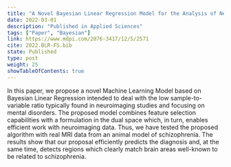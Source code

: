 ```yaml
---
title: "A Novel Bayesian Linear Regression Model for the Analysis of Neuroimaging Data"
date: 2022-03-01
description: "Published in Applied Sciences"
tags: ["Paper", "Bayesian"]
link: https://www.mdpi.com/2076-3417/12/5/2571
cite: 2022.BLR-FS.bib
state: Published
type: post
weight: 25
showTableOfContents: true
---
```


In this paper, we propose a novel Machine Learning Model based on Bayesian Linear Regression intended to deal with the low sample-to-variable ratio typically found in neuroimaging studies and focusing on mental disorders. The proposed model combines feature selection capabilities with a formulation in the dual space which, in turn, enables efficient work with neuroimaging data. Thus, we have tested the proposed algorithm with real MRI data from an animal model of schizophrenia. The results show that our proposal efficiently predicts the diagnosis and, at the same time, detects regions which clearly match brain areas well-known to be related to schizophrenia.